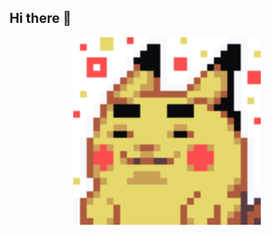## Hi there 👋
<div style="text-align: center;">
  <img src="pix.gif" alt="Jeu Pixel Art" width="300" height="300">
</div>

